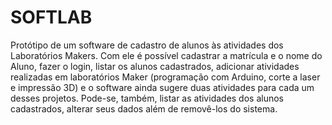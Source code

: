 # SOFTLAB
Protótipo de um software de cadastro de alunos às atividades dos Laboratórios Makers. Com ele é possível cadastrar a matrícula e o nome do Aluno, fazer o login, listar os alunos cadastrados, adicionar atividades realizadas em laboratórios Maker (programação com Arduino, corte a laser e impressão 3D) e o software ainda sugere duas atividades para cada um desses projetos. Pode-se, também, listar as atividades dos alunos cadastrados, alterar seus dados além de removê-los do sistema.
